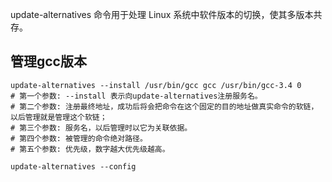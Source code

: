 update-alternatives 命令用于处理 Linux 系统中软件版本的切换，使其多版本共存。
## 管理gcc版本
```
update-alternatives --install /usr/bin/gcc gcc /usr/bin/gcc-3.4 0
# 第一个参数: --install 表示向update-alternatives注册服务名。
# 第二个参数: 注册最终地址，成功后将会把命令在这个固定的目的地址做真实命令的软链，以后管理就是管理这个软链；
# 第三个参数: 服务名，以后管理时以它为关联依据。
# 第四个参数: 被管理的命令绝对路径。
# 第五个参数: 优先级，数字越大优先级越高。

update-alternatives --config
```
